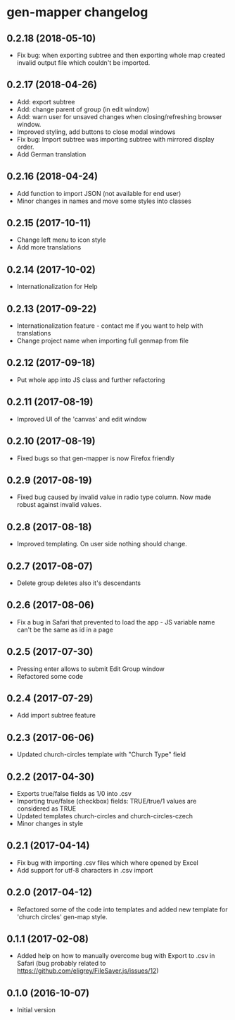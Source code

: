 # gen-mapper changelog

## 0.2.18 (2018-05-10)
- Fix bug: when exporting subtree and then exporting whole map created invalid
  output file which couldn't be imported.

## 0.2.17 (2018-04-26)
- Add: export subtree
- Add: change parent of group (in edit window)
- Add: warn user for unsaved changes when closing/refreshing browser window.
- Improved styling, add buttons to close modal windows
- Fix bug: Import subtree was importing subtree with mirrored display order.
- Add German translation

## 0.2.16 (2018-04-24)
- Add function to import JSON (not available for end user)
- Minor changes in names and move some styles into classes

## 0.2.15 (2017-10-11)
- Change left menu to icon style
- Add more translations

## 0.2.14 (2017-10-02)
- Internationalization for Help

## 0.2.13 (2017-09-22)
- Internationalization feature - contact me if you want to help with
  translations
- Change project name when importing full genmap from file

## 0.2.12 (2017-09-18)
- Put whole app into JS class and further refactoring

## 0.2.11 (2017-08-19)
- Improved UI of the 'canvas' and edit window

## 0.2.10 (2017-08-19)
- Fixed bugs so that gen-mapper is now Firefox friendly

## 0.2.9 (2017-08-19)
- Fixed bug caused by invalid value in radio type column. Now made robust
  against invalid values.

## 0.2.8 (2017-08-18)
- Improved templating. On user side nothing should change.

## 0.2.7 (2017-08-07)
- Delete group deletes also it's descendants

## 0.2.6 (2017-08-06)
- Fix a bug in Safari that prevented to load the app - JS variable name can't
  be the same as id in a page

## 0.2.5 (2017-07-30)
- Pressing enter allows to submit Edit Group window
- Refactored some code

## 0.2.4 (2017-07-29)
- Add import subtree feature

## 0.2.3 (2017-06-06)
- Updated church-circles template with "Church Type" field

## 0.2.2 (2017-04-30)
- Exports true/false fields as 1/0 into .csv
- Importing true/false (checkbox) fields: TRUE/true/1 values are considered
  as TRUE
- Updated templates church-circles and church-circles-czech
- Minor changes in style

## 0.2.1 (2017-04-14)
- Fix bug with importing .csv files which where opened by Excel
- Add support for utf-8 characters in .csv import

## 0.2.0 (2017-04-12)
- Refactored some of the code into templates and added new template for
  'church circles' gen-map style.

## 0.1.1 (2017-02-08)
- Added help on how to manually overcome bug with Export to .csv in Safari
  (bug probably related to https://github.com/eligrey/FileSaver.js/issues/12)

## 0.1.0 (2016-10-07)
- Initial version
